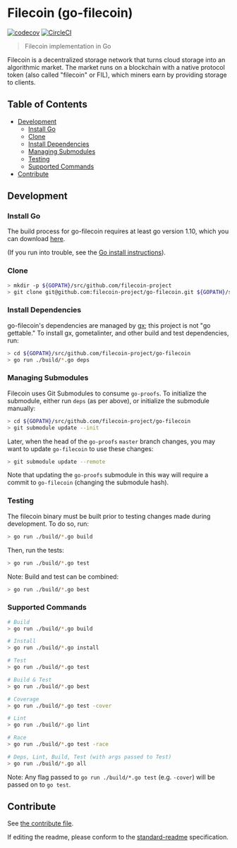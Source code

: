 # Filecoin (go-filecoin)

[![codecov](https://codecov.io/gh/filecoin-project/go-filecoin/branch/master/graph/badge.svg?token=J5QWYWkgHT)](https://codecov.io/gh/filecoin-project/go-filecoin)
[![CircleCI](https://circleci.com/gh/filecoin-project/go-filecoin.svg?style=svg&circle-token=5a9d1cb48788b41d98bdfbc8b15298816ec71fea)](https://circleci.com/gh/filecoin-project/go-filecoin)

> Filecoin implementation in Go

Filecoin is a decentralized storage network that turns cloud storage into an algorithmic market. The
market runs on a blockchain with a native protocol token (also called "filecoin" or FIL), which miners earn
by providing storage to clients.

## Table of Contents

- [Development](#development)
  - [Install Go](#install-go)
  - [Clone](#clone)
  - [Install Dependencies](#install-dependencies)
  - [Managing Submodules](#managing-submodules)
  - [Testing](#testing)
  - [Supported Commands](#supported-commands)
- [Contribute](#contribute)

## Development

### Install Go

The build process for go-filecoin requires at least go version 1.10, which you can download [here][1].

(If you run into trouble, see the [Go install instructions][4]).

### Clone

```sh
> mkdir -p ${GOPATH}/src/github.com/filecoin-project
> git clone git@github.com:filecoin-project/go-filecoin.git ${GOPATH}/src/github.com/filecoin-project/go-filecoin
```

### Install Dependencies

go-filecoin's dependencies are managed by [gx][2]; this project is not "go gettable." To install gx, gometalinter, and
other build and test dependencies, run:

```sh
> cd ${GOPATH}/src/github.com/filecoin-project/go-filecoin
> go run ./build/*.go deps
```

### Managing Submodules

Filecoin uses Git Submodules to consume `go-proofs`. To initialize the submodule, either run `deps` (as per above), or
initialize the submodule manually:

```sh
> cd ${GOPATH}/src/github.com/filecoin-project/go-filecoin
> git submodule update --init
```

Later, when the head of the `go-proofs` `master` branch changes, you may want to update `go-filecoin` to use these changes:

```sh
> git submodule update --remote
```

Note that updating the `go-proofs` submodule in this way will require a commit to `go-filecoin` (changing the submodule hash).

### Testing

The filecoin binary must be built prior to testing changes made during development. To do so, run:

```sh
> go run ./build/*.go build
```

Then, run the tests:

```sh
> go run ./build/*.go test
```

Note: Build and test can be combined:

```sh
> go run ./build/*.go best
```

### Supported Commands

```sh
# Build
> go run ./build/*.go build

# Install
> go run ./build/*.go install

# Test
> go run ./build/*.go test

# Build & Test
> go run ./build/*.go best

# Coverage
> go run ./build/*.go test -cover

# Lint
> go run ./build/*.go lint

# Race
> go run ./build/*.go test -race

# Deps, Lint, Build, Test (with args passed to Test)
> go run ./build/*.go all
```

Note: Any flag passed to `go run ./build/*.go test` (e.g. `-cover`) will be passed on to `go test`.

## Contribute

See [the contribute file](CONTRIBUTING.md).

If editing the readme, please conform to the [standard-readme][3] specification.

[1]: https://golang.org/dl/
[2]: https://github.com/whyrusleeping/gx
[3]: https://github.com/RichardLitt/standard-readme
[4]: https://golang.org/doc/install

